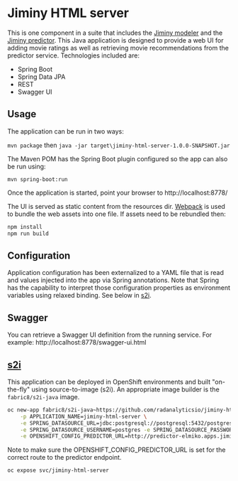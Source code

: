 # Jiminy HTML server
This is one component in a suite that includes the [Jiminy modeler](https://github.com/radanalyticsio/jiminy-modeler) and the [Jiminy predictor](https://github.com/radanalyticsio/jiminy-predictor). This Java application is designed to provide a web UI for adding movie ratings as well as retrieving movie recommendations from the predictor service.
Technologies included are:
* Spring Boot
* Spring Data JPA
* REST
* Swagger UI
## Usage
The application can be run in two ways:

`mvn package` then `java -jar target\jiminy-html-server-1.0.0-SNAPSHOT.jar`

The Maven POM has the Spring Boot plugin configured so the app can also be run using:

`mvn spring-boot:run`

Once the application is started, point your browser to http://localhost:8778/

The UI is served as static content from the resources dir. [Webpack](https://webpack.js.org/) is used to bundle the web assets into one file. If assets need to be rebundled then:
```bash
npm install
npm run build
```

## Configuration
Application configuration has been externalized to a YAML file that is read and values injected into the app via Spring annotations. Note that Spring has the capability to interpret those configuration properties as environment variables using relaxed binding. See below in [s2i](#s2i).

## Swagger
You can retrieve a Swagger UI definition from the running service. For example: http://localhost:8778/swagger-ui.html

## [s2i](#s2i)
This application can be deployed in OpenShift environments and built "on-the-fly" using source-to-image (s2i). An appropriate image builder is the `fabric8/s2i-java` image.

```bash
oc new-app fabric8/s2i-java~https://github.com/radanalyticsio/jiminy-html-server.git \
    -p APPLICATION_NAME=jiminy-html-server \
    -e SPRING_DATASOURCE_URL=jdbc:postgresql://postgresql:5432/postgres \
    -e SPRING_DATASOURCE_USERNAME=postgres -e SPRING_DATASOURCE_PASSWORD=postgres \
    -e OPENSHIFT_CONFIG_PREDICTOR_URL=http://predictor-elmiko.apps.jiminy.radanalyticslabs.io/predictions/ranks
```
    
Note to make sure the OPENSHIFT_CONFIG_PREDICTOR_URL is set for the correct route to the predictor endpoint.

`oc expose svc/jiminy-html-server`
